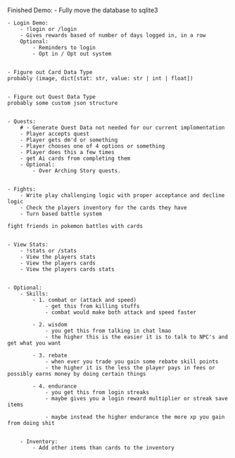 Finished Demo:
    - Fully move the database to sqlite3


    - Login Demo: 
        - !login or /login
        - Gives rewards based of number of days logged in, in a row
        Optional:
            - Reminders to login
            - Opt in / Opt out system


    - Figure out Card Data Type
    probably (image, dict[stat: str, value: str | int | float])


    - Figure out Quest Data Type
    probably some custom json structure


    - Quests: 
        # - Generate Quest Data not needed for our current implomentation
        - Player accepts quest
        - Player gets dm'd or something
        - Player chooses one of 4 options or something 
        - Player does this a few times
        - get Ai cards from completing them 
        - Optional:
            - Over Arching Story quests.


    - Fights: 
        - Write play challenging logic with proper acceptance and decline logic
        - Check the players inventory for the cards they have
        - Turn based battle system

    fight friends in pokemon battles with cards


    - View Stats:
        - !stats or /stats
        - View the players stats
        - View the players cards
        - View the players cards stats


    - Optional:
        - Skills:
            - 1. combat or (attack and speed)
                - get this from killing stuffs
                - combat would make both attack and speed faster

            - 2. wisdom
                - you get this from talking in chat lmao
                - the higher this is the easier it is to talk to NPC's and get what you want

            - 3. rebate
                - when ever you trade you gain some rebate skill points 
                - the higher it is the less the player pays in fees or possibly earns money by doing certain things

            - 4. endurance
                - you get this from login streaks
                - maybe gives you a login reward multiplier or streak save items

                - maybe instead the higher endurance the more xp you gain from doing shit


        - Inventory:
            - Add other items than cards to the inventory


